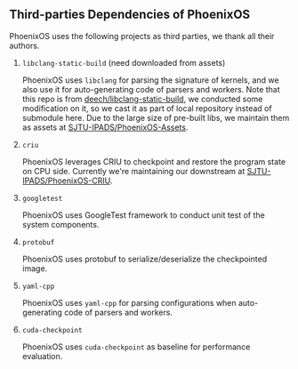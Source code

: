 ## Third-parties Dependencies of PhoenixOS

PhoenixOS uses the following projects as third parties, we thank all their authors.

1. `libclang-static-build` (need downloaded from assets)

    PhoenixOS uses `libclang` for parsing the signature of kernels, and we also use it for auto-generating code of parsers and workers. Note that this repo is from [deech/libclang-static-build](https://github.com/deech/libclang-static-build), we conducted some modification on it, so we cast it as part of local repository instead of submodule here. Due to the large size of pre-built libs, we maintain them as assets at <a href="https://github.com/SJTU-IPADS/PhoenixOS-Assets">SJTU-IPADS/PhoenixOS-Assets</a>.

2. `criu`

    PhoenixOS leverages CRIU to checkpoint and restore the program state on CPU side. Currently we're maintaining our downstream at <a href="https://github.com/SJTU-IPADS/PhoenixOS-CRIU">SJTU-IPADS/PhoenixOS-CRIU</a>.

3. `googletest`

    PhoenixOS uses GoogleTest framework to conduct unit test of the system components.

4. `protobuf`

    PhoenixOS uses protobuf to serialize/deserialize the checkpointed image.

5. `yaml-cpp`

    PhoenixOS uses `yaml-cpp` for parsing configurations when auto-generating code of parsers and workers.

6. `cuda-checkpoint`

    PhoenixOS uses `cuda-checkpoint` as baseline for performance evaluation.
